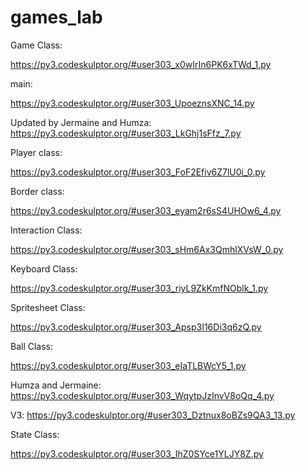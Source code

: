 # games_lab

Game Class:

https://py3.codeskulptor.org/#user303_x0wIrIn6PK6xTWd_1.py

main:

https://py3.codeskulptor.org/#user303_UpoeznsXNC_14.py

Updated by Jermaine and Humza:
https://py3.codeskulptor.org/#user303_LkGhj1sFfz_7.py

Player class:

https://py3.codeskulptor.org/#user303_FoF2Efiv6Z7lU0i_0.py

Border class:

https://py3.codeskulptor.org/#user303_eyam2r6sS4UHOw6_4.py

Interaction Class:

https://py3.codeskulptor.org/#user303_sHm6Ax3QmhlXVsW_0.py

Keyboard Class:

https://py3.codeskulptor.org/#user303_riyL9ZkKmfNOblk_1.py

Spritesheet Class:

https://py3.codeskulptor.org/#user303_Apsp3I16Di3q6zQ.py

Ball Class:

https://py3.codeskulptor.org/#user303_eIaTLBWcY5_1.py

Humza and Jermaine:
https://py3.codeskulptor.org/#user303_WqytpJzInvV8oQq_4.py

V3:
https://py3.codeskulptor.org/#user303_Dztnux8oBZs9QA3_13.py

State Class:

https://py3.codeskulptor.org/#user303_IhZ0SYce1YLJY8Z.py
